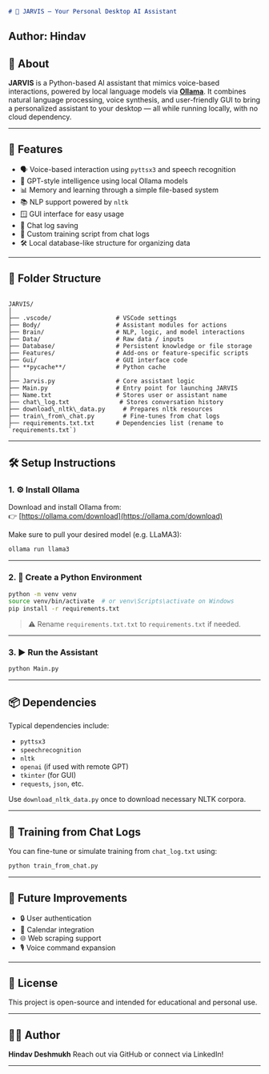 ```markdown
# 🤖 JARVIS – Your Personal Desktop AI Assistant
```
**Author:** Hindav  
---

## 🧠 About

**JARVIS** is a Python-based AI assistant that mimics voice-based interactions, powered by local language models via **[Ollama](https://ollama.com/)**. It combines natural language processing, voice synthesis, and user-friendly GUI to bring a personalized assistant to your desktop — all while running locally, with no cloud dependency.

---

## 🚀 Features

- 🗣️ Voice-based interaction using `pyttsx3` and speech recognition
- 🧠 GPT-style intelligence using local Ollama models
- 📊 Memory and learning through a simple file-based system
- 📚 NLP support powered by `nltk`
- 🪟 GUI interface for easy usage
- 💬 Chat log saving
- 🧪 Custom training script from chat logs
- 🛠 Local database-like structure for organizing data

---

## 🧩 Folder Structure

```

JARVIS/
│
├── .vscode/                  # VSCode settings
├── Body/                     # Assistant modules for actions
├── Brain/                    # NLP, logic, and model interactions
├── Data/                     # Raw data / inputs
├── Database/                 # Persistent knowledge or file storage
├── Features/                 # Add-ons or feature-specific scripts
├── Gui/                      # GUI interface code
├── **pycache**/              # Python cache
│
├── Jarvis.py                 # Core assistant logic
├── Main.py                   # Entry point for launching JARVIS
├── Name.txt                  # Stores user or assistant name
├── chat\_log.txt              # Stores conversation history
├── download\_nltk\_data.py     # Prepares nltk resources
├── train\_from\_chat.py        # Fine-tunes from chat logs
├── requirements.txt.txt      # Dependencies list (rename to `requirements.txt`)

````

---

## 🛠 Setup Instructions

### 1. ⚙️ Install Ollama

Download and install Ollama from:  
👉 [https://ollama.com/download](https://ollama.com/download)

Make sure to pull your desired model (e.g. LLaMA3):

```bash
ollama run llama3
````

---

### 2. 🐍 Create a Python Environment

```bash
python -m venv venv
source venv/bin/activate  # or venv\Scripts\activate on Windows
pip install -r requirements.txt
```

> ⚠️ Rename `requirements.txt.txt` to `requirements.txt` if needed.

---

### 3. ▶️ Run the Assistant

```bash
python Main.py
```

---

## 📦 Dependencies

Typical dependencies include:

* `pyttsx3`
* `speechrecognition`
* `nltk`
* `openai` (if used with remote GPT)
* `tkinter` (for GUI)
* `requests`, `json`, etc.

Use `download_nltk_data.py` once to download necessary NLTK corpora.

---

## 📓 Training from Chat Logs

You can fine-tune or simulate training from `chat_log.txt` using:

```bash
python train_from_chat.py
```

---

## 🧠 Future Improvements

* 🔒 User authentication
* 📅 Calendar integration
* 🌐 Web scraping support
* 🎙️ Voice command expansion

---

## 📝 License

This project is open-source and intended for educational and personal use.

---

## 🙋‍♂️ Author

**Hindav Deshmukh**
Reach out via GitHub or connect via LinkedIn!

---

```

